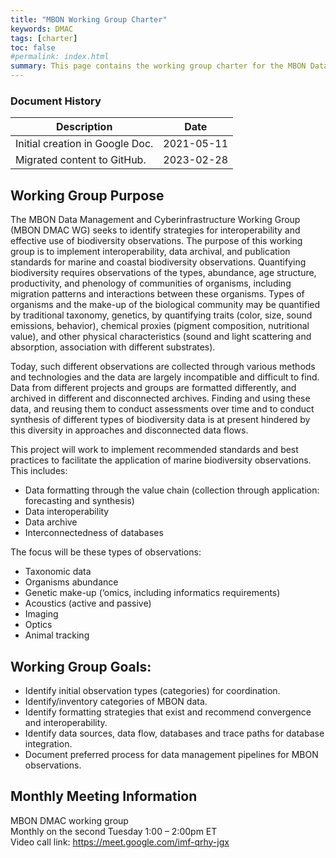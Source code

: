 ```yaml
---
title: "MBON Working Group Charter"
keywords: DMAC
tags: [charter]
toc: false
#permalink: index.html
summary: This page contains the working group charter for the MBON Data Management and Cyberinfrastructure Working Group (MBON DMAC WG).
---
```


### Document History

| Description                     | Date       |
|---------------------------------|------------| 
| Initial creation in Google Doc. | 2021-05-11 |
| Migrated content to GitHub.     | 2023-02-28 |


## Working Group Purpose

The MBON Data Management and Cyberinfrastructure Working Group (MBON DMAC WG) seeks to identify strategies for interoperability and effective use of biodiversity observations.  The purpose of this working group is to implement interoperability, data archival, and publication standards for marine and coastal biodiversity observations. Quantifying biodiversity requires observations of the types, abundance, age structure, productivity, and phenology of communities of organisms, including migration patterns and interactions between these organisms. Types of organisms and the make-up of the biological community may be quantified by traditional taxonomy, genetics, by quantifying traits (color, size, sound emissions, behavior), chemical proxies (pigment composition, nutritional value), and other physical characteristics (sound and light scattering and absorption, association with different substrates).

Today, such different observations are collected through various methods and technologies and the data are largely incompatible and difficult to find. Data from different projects and groups are formatted differently, and archived in different and disconnected archives. Finding and using these data, and reusing them to conduct assessments over time and to conduct synthesis of different types of biodiversity data is at present hindered by this diversity in approaches and disconnected data flows.

This project will work to implement recommended standards and best practices to facilitate the application of marine biodiversity observations. This includes:

* Data formatting through the value chain (collection through application: forecasting and synthesis)
* Data interoperability
* Data archive
* Interconnectedness of databases

The focus will be these types of observations:
* Taxonomic data
* Organisms abundance
* Genetic make-up (‘omics, including informatics requirements)
* Acoustics (active and passive)
* Imaging
* Optics
* Animal tracking

## Working Group Goals:
* Identify initial observation types (categories) for coordination.
* Identify/inventory categories of MBON data.
* Identify formatting strategies that exist and recommend convergence and interoperability.
* Identify data sources, data flow, databases and trace paths for database integration.
* Document preferred process for data management pipelines for MBON observations.

## Monthly Meeting Information
MBON DMAC working group <br/>
Monthly on the second Tuesday 1:00 – 2:00pm ET <br/>
Video call link: <https://meet.google.com/imf-qrhy-jgx> <br/>
